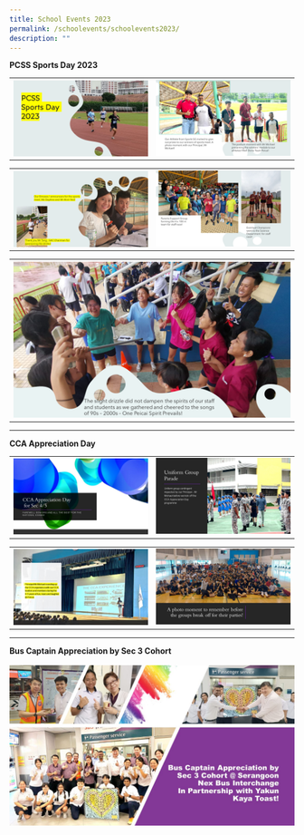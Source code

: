 ```yaml
---
title: School Events 2023
permalink: /schoolevents/schoolevents2023/
description: ""
---
```

<b>PCSS Sports Day 2023</b><br>
<table>
<tbody>
<tr>
<th><img src="/images/sports day 2023_1.PNG" style="width: 100%;"><br>	
</th><td><img src="/images/sports day 2023_2.PNG" style="width: 100%;"><br>
</td></tr>
</tbody>
</table>

<table>
<tbody>
<tr>
<th><img src="/images/sports day 2023_3.PNG" style="width: 100%;"><br>	
</th><td><img src="/images/sports day 2023_4.PNG" style="width: 100%;"><br>
</td></tr>
</tbody>
</table>

<table>
<tbody>
<tr>
<th><img src="/images/sports day 2023_5.PNG" style="width: 100%;"><br>	
</th></tr>
</tbody>
</table>
<hr>

<b>CCA Appreciation Day</b><br>
<table>
<tbody>
<tr>
<th><img src="/images/cca appreciation day01.JPG" style="width: 100%;"><br>	
</th><td><img src="/images/cca appreciation day02.JPG" style="width: 100%;"><br>
</td></tr>
</tbody>
</table>

<table>
<tbody>
<tr>
<th><img src="/images/cca appreciation day03.JPG" style="width: 100%;"><br>	
</th><td><img src="/images/cca appreciation day04.JPG" style="width: 100%;"><br>
</td></tr>
</tbody>
</table>
<hr>


<b>Bus Captain Appreciation by Sec 3 Cohort</b><br><br>
<img style="width: %;" src="/images/Bus Captain Appreciation by Sec 3 Cohort.jpg"><br>
<table>
<tbody>
<tr>
</tr></tbody></table>